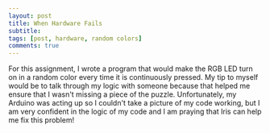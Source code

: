 ```yaml
---
layout: post
title: When Hardware Fails
subtitle: 
tags: [post, hardware, random colors]
comments: true
---
```


For this assignment, I wrote a program that would make the RGB LED turn on in a random color every time it is continuously pressed. My tip to myself would be to talk through my logic with someone because that helped me ensure that I wasn't missing a piece of the puzzle. Unfortunately, my Arduino was acting up so I couldn't take a picture of my code working, but I am very confident in the logic of my code and I am praying that Iris can help me fix this problem!
